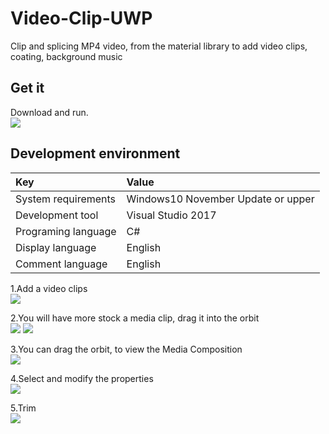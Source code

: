 ﻿# Video-Clip-UWP
Clip and splicing MP4 video, from the material library to add video clips, coating, background music

## Get it
Download and run.  
![](https://github.com/ysdy44/Video-Clip-UWP/blob/master/Screenshot/logo.png)

## Development environment

|Key|Value|
|:-|:-|
|System requirements| Windows10 November Update or upper|
|Development tool|Visual Studio 2017|
|Programing language|C#|
|Display language|English|
|Comment language|English|

1.Add a video clips  
![](https://github.com/ysdy44/Video-Clip-UWP/blob/master/Screenshot/phone001.jpg)

2.You will have more stock a media clip, drag it into the orbit  
![](https://github.com/ysdy44/Video-Clip-UWP/blob/master/Screenshot/phone002.jpg)
![](https://github.com/ysdy44/Video-Clip-UWP/blob/master/Screenshot/phone003.jpg)

3.You can drag the orbit, to view the Media Composition  
![](https://github.com/ysdy44/Video-Clip-UWP/blob/master/Screenshot/phone004.jpg)

4.Select and modify the properties  
![](https://github.com/ysdy44/Video-Clip-UWP/blob/master/Screenshot/phone005.jpg)

5.Trim  
![](https://github.com/ysdy44/Video-Clip-UWP/blob/master/Screenshot/phone006.jpg)
